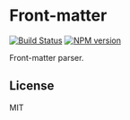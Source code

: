 # Front-matter

[![Build Status](https://travis-ci.org/hexojs/front-matter.svg?branch=master)](https://travis-ci.org/hexojs/front-matter)  [![NPM version](https://badge.fury.io/js/hexo-front-matter.svg)](http://badge.fury.io/js/hexo-front-matter)

Front-matter parser.

## License

MIT